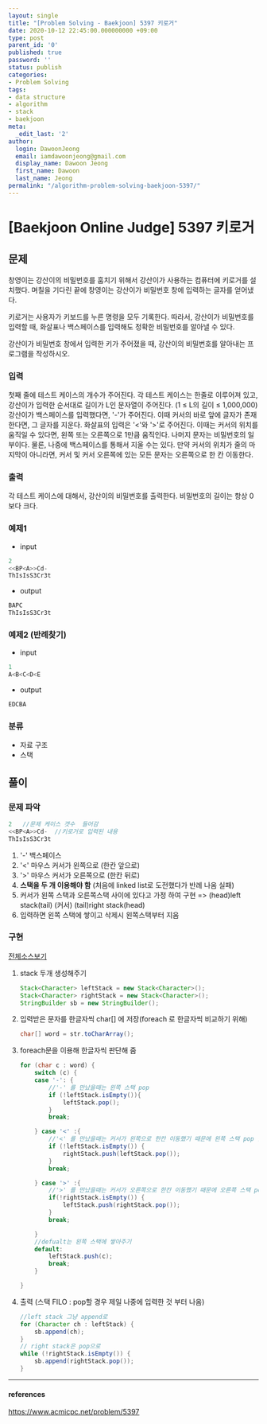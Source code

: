 ```yaml
---
layout: single
title: "[Problem Solving - Baekjoon] 5397 키로거"
date: 2020-10-12 22:45:00.000000000 +09:00
type: post
parent_id: '0'
published: true
password: ''
status: publish
categories:
- Problem Solving
tags:
- data structure
- algorithm
- stack
- baekjoon
meta:
  _edit_last: '2'
author:
  login: DawoonJeong
  email: iamdawoonjeong@gmail.com
  display_name: Dawoon Jeong
  first_name: Dawoon
  last_name: Jeong
permalink: "/algorithm-problem-solving-baekjoon-5397/"
---
```

# [Baekjoon Online Judge] 5397 키로거

## 문제
창영이는 강산이의 비밀번호를 훔치기 위해서 강산이가 사용하는 컴퓨터에 키로거를 설치했다. 며칠을 기다린 끝에 창영이는 강산이가 비밀번호 창에 입력하는 글자를 얻어냈다.

키로거는 사용자가 키보드를 누른 명령을 모두 기록한다. 따라서, 강산이가 비밀번호를 입력할 때, 화살표나 백스페이스를 입력해도 정확한 비밀번호를 알아낼 수 있다.

강산이가 비밀번호 창에서 입력한 키가 주어졌을 때, 강산이의 비밀번호를 알아내는 프로그램을 작성하시오.


### 입력
첫째 줄에 테스트 케이스의 개수가 주어진다. 각 테스트 케이스는 한줄로 이루어져 있고, 강산이가 입력한 순서대로 길이가 L인 문자열이 주어진다. (1 ≤ L의 길이 ≤ 1,000,000) 강산이가 백스페이스를 입력했다면, '-'가 주어진다. 이때 커서의 바로 앞에 글자가 존재한다면, 그 글자를 지운다. 화살표의 입력은 '<'와 '>'로 주어진다. 이때는 커서의 위치를 움직일 수 있다면, 왼쪽 또는 오른쪽으로 1만큼 움직인다. 나머지 문자는 비밀번호의 일부이다. 물론, 나중에 백스페이스를 통해서 지울 수는 있다. 만약 커서의 위치가 줄의 마지막이 아니라면, 커서 및 커서 오른쪽에 있는 모든 문자는 오른쪽으로 한 칸 이동한다.


### 출력
각 테스트 케이스에 대해서, 강산이의 비밀번호를 출력한다. 비밀번호의 길이는 항상 0보다 크다.


### 예제1
- input
```java
2
<<BP<A>>Cd-
ThIsIsS3Cr3t
```

- output
```java
BAPC
ThIsIsS3Cr3t
```

### 예제2 (반례찾기)
- input
```java
1
A<B<C<D<E
```
- output
```java
EDCBA
```

### 분류
- 자료 구조
- 스택


## 풀이

### 문제 파악

```java
2   //문제 케이스 갯수  들어감
<<BP<A>>Cd-  //키로거로 입력된 내용
ThIsIsS3Cr3t
```
1.  '-' 백스페이스
2.  '<' 마우스 커서가 왼쪽으로 (한칸 앞으로)
3.  '>' 마우스 커서가 오른쪽으로 (한칸 뒤로)
4. **스택을 두 개 이용해야 함** (처음에 linked list로 도전했다가 반례 나옴 실패)
5. 커서가  왼쪽 스택과 오른쪽스택 사이에 있다고 가정 하여 구현 => (head)left stack(tail) (커서)  (tail)right stack(head)   
6. 입력하면 왼쪽 스택에 쌓이고 삭제시 왼쪽스택부터 지움


### 구현

[전체소스보기](https://github.com/iamdawoonjeong/java-datastructure-algorithm/blob/master/java-algorithm-problem-solving/src/baekjoon/problem5397/Main.java)

1. stack 두개 생성해주기
    ```java
    Stack<Character> leftStack = new Stack<Character>();
    Stack<Character> rightStack = new Stack<Character>();
    StringBuilder sb = new StringBuilder();
    ```

2. 입력받은 문자를 한글자씩 char[] 에 저장(foreach 로 한글자씩 비교하기 위해)
    ```java
    char[] word = str.toCharArray();
    ```

3. foreach문을 이용해 한글자씩 판단해 줌
    ```java
    for (char c : word) {
        switch (c) {
        case '-': {
            //'-' 를 만났을때는 왼쪽 스택 pop
            if (!leftStack.isEmpty()){
                leftStack.pop();
            }
            break;

        } case '<' :{
            //'<' 를 만났을때는 커서가 왼쪽으로 한칸 이동했기 때문에 왼쪽 스택 pop 한 후 오른쪽 스택에 push
            if (!leftStack.isEmpty()) {
                rightStack.push(leftStack.pop());
            }
            break;

        } case '>' :{
            //'>' 를 만났을때는 커서가 오른쪽으로 한칸 이동했기 때문에 오른쪽 스택 pop 한 후 왼쪽 스택에 push
            if(!rightStack.isEmpty()) {
                leftStack.push(rightStack.pop());
            }
            break;

        }
        //defualt는 왼쪽 스택에 쌓아주기
        default:
            leftStack.push(c);
            break;
        }

    }
    ```

4. 출력 (스택 FILO : pop할 경우 제일 나중에 입력한 것 부터 나옴)
    ```java
    //left stack 그냥 append로
    for (Character ch : leftStack) {
        sb.append(ch);
    }
    // right stack은 pop으로  
    while (!rightStack.isEmpty()) {
        sb.append(rightStack.pop());
    }
    ```


---

#### references
<https://www.acmicpc.net/problem/5397>
